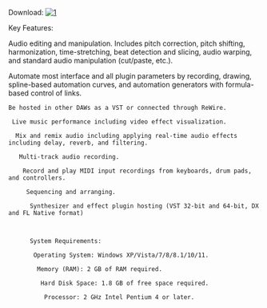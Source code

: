 Download:
 [![1](https://www.enriquedans.com/wp-content/uploads/2020/12/Download-768x243.png)](https://workupload.com/file/Pkc9DsUzVeQ)

 Key Features:

  Audio editing and manipulation. Includes pitch correction, pitch shifting, harmonization, time-stretching, beat detection and slicing, audio warping, and standard audio manipulation (cut/paste, etc.).

   Automate most interface and all plugin parameters by recording, drawing, spline-based automation curves, and automation generators with formula-based control of links.

    Be hosted in other DAWs as a VST or connected through ReWire.

     Live music performance including video effect visualization.

      Mix and remix audio including applying real-time audio effects including delay, reverb, and filtering.

       Multi-track audio recording.

        Record and play MIDI input recordings from keyboards, drum pads, and controllers.

         Sequencing and arranging.

          Synthesizer and effect plugin hosting (VST 32-bit and 64-bit, DX and FL Native format)



          System Requirements:

           Operating System: Windows XP/Vista/7/8/8.1/10/11.

            Memory (RAM): 2 GB of RAM required.

             Hard Disk Space: 1.8 GB of free space required.

              Processor: 2 GHz Intel Pentium 4 or later.
